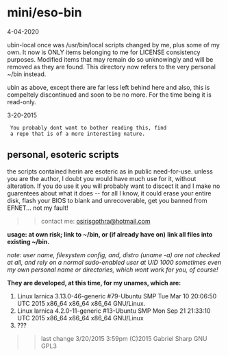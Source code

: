 mini/eso-bin
============

4-04-2020

ubin-local	once was /usr/bin/local scripts changed by me,
		plus some of my own. It now is ONLY items belonging
		to me for LICENSE consistency purposes. Modified items
		that may remain do so unknowingly and will be removed
		as they are found. This directory now refers to
		the very personal ~/bin instead.

ubin		as above, except there are far less left behind here
		and also, this is compeltely discontinued and soon to
		be no more. For the time being it is read-only.

3-20-2015

```
 You probably dont want to bother reading this, find
 a repo that is of a more interesting nature.
```
personal, esoteric scripts
--------------------------

the scripts contained herin are esoteric as in public need-for-use. unless you are 
the author, I doubt you would have much use for it, without alteration. 
If you do use it you will probably want to discect it and I make no guarentees 
about what it does -- 
    for all I know, it could erase your entire disk, 
    flash your BIOS to blank and unrecoverable, 
    get you banned from EFNET... not my fault!

>> contact me: osirisgothra@hotmail.com

**usage: at own risk; link to ~/bin, or (if already have on)**
**link all files into existing ~/bin.**

*note: user name, filesystem config, and, distro (uname -a) are not*
*checked at all, and rely on a normal sudo-enabled user at UID 1000 sometimes*
*even my own personal name or directories, which wont work for you, of course!*

**They are developed, at this time, for my unames, which are:**

 1) Linux larnica 3.13.0-46-generic #79-Ubuntu SMP Tue Mar 10 20:06:50 UTC 2015 x86_64 x86_64 x86_64 GNU/Linux.    
 2) Linux larnica 4.2.0-11-generic #13-Ubuntu SMP Mon Sep 21 21:33:10 UTC 2015 x86_64 x86_64 x86_64 GNU/Linux
 3) ???

>> last change 3/20/2015 3:59pm (C)2015 Gabriel Sharp GNU GPL3

